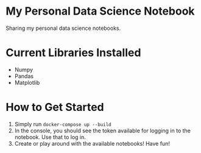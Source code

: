 # My Personal Data Science Notebook
Sharing my personal data science notebooks.

# Current Libraries Installed
* Numpy
* Pandas
* Matplotlib

# How to Get Started
1. Simply run `docker-compose up --build`
2. In the console, you should see the token available for logging in to the notebook. Use that to log in.
3. Create or play around with the available notebooks! Have fun!

